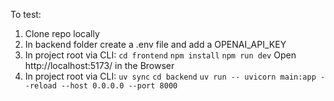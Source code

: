To test:
1. Clone repo locally
2. In backend folder create a .env file and add a OPENAI_API_KEY
3. In project root via CLI:
    `cd frontend`
    `npm install`
    `npm run dev`
    Open http://localhost:5173/ in the Browser
4. In project root via CLI:
    `uv sync`
    `cd backend`
    `uv run -- uvicorn main:app --reload --host 0.0.0.0 --port 8000`